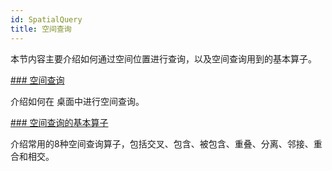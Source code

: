 ```yaml
---
id: SpatialQuery
title: 空间查询
---
```

本节内容主要介绍如何通过空间位置进行查询，以及空间查询用到的基本算子。

[### 空间查询](SpatialQueryDia)

介绍如何在  桌面中进行空间查询。

[### 空间查询的基本算子](SQ_BasicOperators)

介绍常用的8种空间查询算子，包括交叉、包含、被包含、重叠、分离、邻接、重合和相交。

